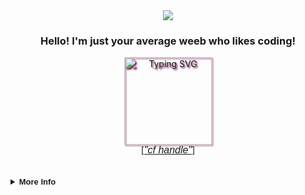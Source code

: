 <div align="center">
  <img
    src="https://cdn.discordapp.com/attachments/1014177693199253544/1097447255058940005/image.png?width=2249&height=750" />
  <p align="center" style="font-family: 'Product Sans', sans-serif;"><h3><b>Hello! I'm just your average weeb who likes coding!</b></h3></p>
  <img height="140px" 
    src="https://readme-typing-svg.demolab.com?font=Fira+Code&pause=1000&color=E4A8CA&center=true&vCenter=true&width=435&lines=bruh"
    alt="Typing SVG" style="filter: drop-shadow(2px 2px 1px #7b1a58);" />
  <br>
  [<a href="https://https://codeforces.com/profile/Kimic" style="font-family: 'Product Sans', sans-serif; font-size: medium;"><i>"cf handle"</i></a>]
</div>

<br>
<br>

<details>
  <br>
  <summary style="font-family: 'Product Sans', sans-serif; font-size: small;"><b>More Info</b></summary>
  <div align="center">
    <table>
      <tr>
        <img height="140px" style="padding: 5px;"
          src="https://github-readme-stats-sigma-five.vercel.app/api?username=Kimichigiri&show_icons=true&theme=radical&include_all_commits=true&count_private=true" />
      </tr>
      <tr>
        <img height="140px" style="padding: 5px;"
          src="https://github-readme-stats-sigma-five.vercel.app/api/top-langs/?username=Kimichigiri&theme=radical&hide_border=false&include_all_commits=true&count_private=true&layout=compact" />
      </tr>
    </table>
  </div>
</details>
